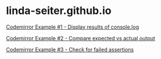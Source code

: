 # linda-seiter.github.io

[Codemirror Example #1 - Display results of console.log](page1.html)

[Codemirror Example #2 - Compare expected vs actual output](page2.html)

[Codemirror Example #3 - Check for failed assertions](page3.html)
